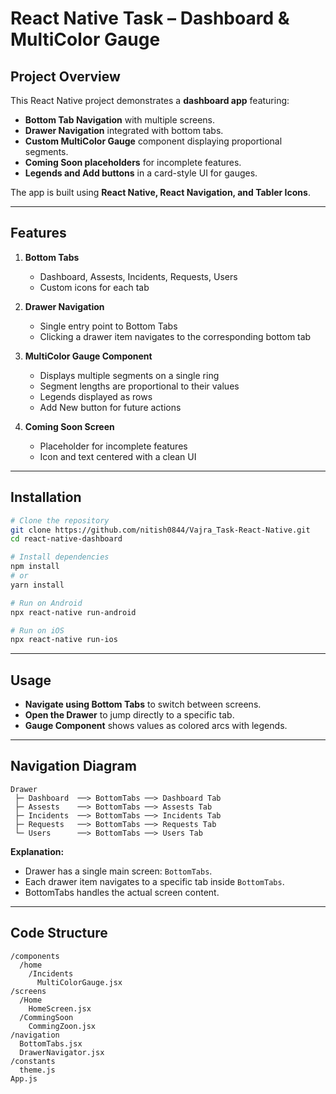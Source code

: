 
# React Native Task – Dashboard & MultiColor Gauge

## Project Overview

This React Native project demonstrates a **dashboard app** featuring:  

- **Bottom Tab Navigation** with multiple screens.  
- **Drawer Navigation** integrated with bottom tabs.  
- **Custom MultiColor Gauge** component displaying proportional segments.  
- **Coming Soon placeholders** for incomplete features.  
- **Legends and Add buttons** in a card-style UI for gauges.  

The app is built using **React Native, React Navigation, and Tabler Icons**.

---

## Features

1. **Bottom Tabs**  
   - Dashboard, Assests, Incidents, Requests, Users  
   - Custom icons for each tab  

2. **Drawer Navigation**  
   - Single entry point to Bottom Tabs  
   - Clicking a drawer item navigates to the corresponding bottom tab  

3. **MultiColor Gauge Component**  
   - Displays multiple segments on a single ring  
   - Segment lengths are proportional to their values  
   - Legends displayed as rows  
   - Add New button for future actions  

4. **Coming Soon Screen**  
   - Placeholder for incomplete features  
   - Icon and text centered with a clean UI  

---

## Installation

```bash
# Clone the repository
git clone https://github.com/nitish0844/Vajra_Task-React-Native.git
cd react-native-dashboard

# Install dependencies
npm install
# or
yarn install

# Run on Android
npx react-native run-android

# Run on iOS
npx react-native run-ios
```

---

## Usage

- **Navigate using Bottom Tabs** to switch between screens.  
- **Open the Drawer** to jump directly to a specific tab.  
- **Gauge Component** shows values as colored arcs with legends.  

---

## Navigation Diagram

```
Drawer
 ├─ Dashboard  ──> BottomTabs ──> Dashboard Tab
 ├─ Assests    ──> BottomTabs ──> Assests Tab
 ├─ Incidents  ──> BottomTabs ──> Incidents Tab
 ├─ Requests   ──> BottomTabs ──> Requests Tab
 └─ Users      ──> BottomTabs ──> Users Tab
```

**Explanation:**  
- Drawer has a single main screen: `BottomTabs`.  
- Each drawer item navigates to a specific tab inside `BottomTabs`.  
- BottomTabs handles the actual screen content.  

---

## Code Structure

```
/components
  /home
    /Incidents
      MultiColorGauge.jsx
/screens
  /Home
    HomeScreen.jsx
  /CommingSoon
    CommingZoon.jsx
/navigation
  BottomTabs.jsx
  DrawerNavigator.jsx
/constants
  theme.js
App.js
```
